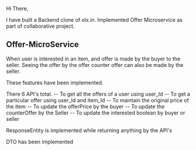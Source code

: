 Hi There,

I have built a Backend clone of olx.in.
Implemented Offer Microservice as part of collaborative project.

Offer-MicroService
------------------
When user is interested in an item, and offer is made by the buyer to the seller. Seeing the offer by the offer counter offer can also be made by the seller.

These features have been implemented.

There 6 API's total.
-- To get all the offers of a user using user_Id
-- To get a particular offer using user_Id and item_Id
-- To maintain the original price of the item
-- To update the offerPrice by the buyer
-- To update the counterOffer by the Seller
-- To update the interested boolean by buyer or seller

ResponseEntity is implemented while returning anything by the API's

DTO has been implemented
